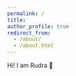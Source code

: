 ```yaml
---
permalink: /
title:
author_profile: true
redirect_from: 
  - /about/
  - /about.html
---
```


Hi! I am Rudra :wave: 
